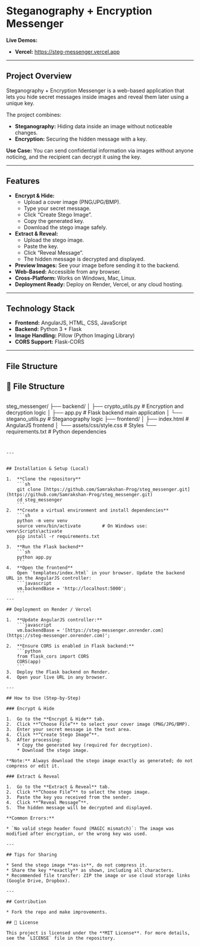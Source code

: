 # Steganography + Encryption Messenger

**Live Demos:**

* **Vercel:** https://steg-messenger.vercel.app

---

## Project Overview

Steganography + Encryption Messenger is a web-based application that lets you hide secret messages inside images and reveal them later using a unique key.

The project combines:

* **Steganography:** Hiding data inside an image without noticeable changes.
* **Encryption:** Securing the hidden message with a key.

**Use Case:** You can send confidential information via images without anyone noticing, and the recipient can decrypt it using the key.

---

## Features

* **Encrypt & Hide:**
    * Upload a cover image (PNG/JPG/BMP).
    * Type your secret message.
    * Click “Create Stego Image”.
    * Copy the generated key.
    * Download the stego image safely.
* **Extract & Reveal:**
    * Upload the stego image.
    * Paste the key.
    * Click “Reveal Message”.
    * The hidden message is decrypted and displayed.
* **Preview Images:** See your image before sending it to the backend.
* **Web-Based:** Accessible from any browser.
* **Cross-Platform:** Works on Windows, Mac, Linux.
* **Deployment Ready:** Deploy on Render, Vercel, or any cloud hosting.

---

## Technology Stack

* **Frontend:** AngularJS, HTML, CSS, JavaScript
* **Backend:** Python 3 + Flask
* **Image Handling:** Pillow (Python Imaging Library)
* **CORS Support:** Flask-CORS

---

## File Structure
## 📂 File Structure

```sh
```
steg_messenger/
├── backend/
│   ├── crypto_utils.py     # Encryption and decryption logic
│   ├── app.py              # Flask backend main application
│   └── stegano_utils.py    # Steganography logic
├── frontend/
│   ├── index.html          # AngularJS frontend
│   └── assets/css/style.css # Styles
└── requirements.txt        # Python dependencies

```


---


## Installation & Setup (Local)

1.  **Clone the repository**
    ```sh
    git clone [https://github.com/Samrakshan-Prog/steg_messenger.git](https://github.com/Samrakshan-Prog/steg_messenger.git)
    cd steg_messenger
    ```
2.  **Create a virtual environment and install dependencies**
    ```sh
    python -m venv venv
    source venv/bin/activate        # On Windows use: venv\Scripts\activate
    pip install -r requirements.txt
    ```
3.  **Run the Flask backend**
    ```sh
    python app.py
    ```
4.  **Open the frontend**
    Open `templates/index.html` in your browser. Update the backend URL in the AngularJS controller:
    ```javascript
    vm.backendBase = 'http://localhost:5000';
    ```
---

## Deployment on Render / Vercel

1.  **Update AngularJS controller:**
    ```javascript
    vm.backendBase = '[https://steg-messenger.onrender.com](https://steg-messenger.onrender.com)'; 
    ```
2.  **Ensure CORS is enabled in Flask backend:**
    ```python
    from flask_cors import CORS
    CORS(app)
    ```
3.  Deploy the Flask backend on Render.
4.  Open your live URL in any browser.

---

## How to Use (Step-by-Step)

### Encrypt & Hide

1.  Go to the **Encrypt & Hide** tab.
2.  Click **“Choose File”** to select your cover image (PNG/JPG/BMP).
3.  Enter your secret message in the text area.
4.  Click **“Create Stego Image”**.
5.  After processing:
    * Copy the generated key (required for decryption).
    * Download the stego image.

**Note:** Always download the stego image exactly as generated; do not compress or edit it.

### Extract & Reveal

1.  Go to the **Extract & Reveal** tab.
2.  Click **“Choose File”** to select the stego image.
3.  Paste the key you received from the sender.
4.  Click **“Reveal Message”**.
5.  The hidden message will be decrypted and displayed.

**Common Errors:**

* `No valid stego header found (MAGIC mismatch)`: The image was modified after encryption, or the wrong key was used.

---

## Tips for Sharing

* Send the stego image **as-is**, do not compress it.
* Share the key **exactly** as shown, including all characters.
* Recommended file transfer: ZIP the image or use cloud storage links (Google Drive, Dropbox).

---

## Contribution

* Fork the repo and make improvements.

## 📜 License

This project is licensed under the **MIT License**. For more details, see the `LICENSE` file in the repository.
